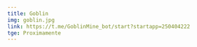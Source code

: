 ```yaml
---
title: Goblin
img: goblin.jpg
link: https://t.me/GoblinMine_bot/start?startapp=250404222
tge: Proximamente
---
```


